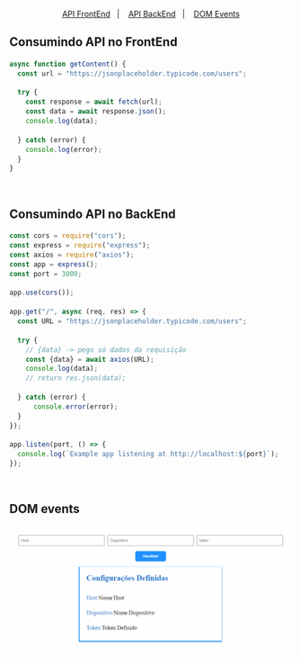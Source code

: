 
<p align="center">
  <a href="#Consumindo-API-no-FrontEnd">API FrontEnd</a>&nbsp;&nbsp;&nbsp;|&nbsp;&nbsp;&nbsp;
  <a href="#Consumindo-API-no-BackEnd">API BackEnd</a>&nbsp;&nbsp;&nbsp;|&nbsp;&nbsp;&nbsp;
  <a href="#DOM-Events">DOM Events</a>
</p>

## Consumindo API no FrontEnd

```javascript
async function getContent() {
  const url = "https://jsonplaceholder.typicode.com/users";

  try {
    const response = await fetch(url);
    const data = await response.json();
    console.log(data);

  } catch (error) {
    console.log(error);
  }
}
```
<br>

## Consumindo API no BackEnd

```javascript
const cors = require("cors");
const express = require("express");
const axios = require("axios");
const app = express();
const port = 3000;

app.use(cors());

app.get("/", async (req, res) => {
  const URL = "https://jsonplaceholder.typicode.com/users";

  try {
    // {data} -> pego só dados da requisição
    const {data} = await axios(URL); 
    console.log(data);
    // return res.json(data);
  
  } catch (error) {
      console.error(error);
  }
});

app.listen(port, () => {
  console.log(`Example app listening at http://localhost:${port}`);
});

```
<br>

## DOM events

<div align=center>
    <img src="event.gif" alt="resultado do projeto">
</div>

